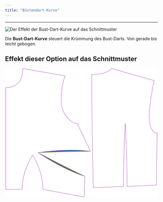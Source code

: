 ```yaml
---
title: "Büstendart-Kurve"
---
```


---

![Der Effekt der Bust-Dart-Kurve auf das Schnittmuster](sample.png)

Die **Bust-Dart-Kurve** steuert die Krümmung des Bust-Darts. Von gerade bis leicht gebogen.

## Effekt dieser Option auf das Schnittmuster

![Dieses Bild zeigt den Effekt dieser Option, indem es mehrere Varianten überlagert, die einen anderen Wert für diese Option haben](bella_bustdartcurve_sample.svg "Effekt dieser Option auf das Schnittmuster")

